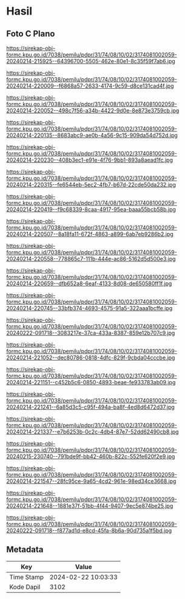 # Hasil

## Foto C Plano

https://sirekap-obj-formc.kpu.go.id/7038/pemilu/pdpr/31/74/08/10/02/3174081002059-20240214-215925--64396700-5505-462e-80e1-8c35f59f7ab6.jpg

https://sirekap-obj-formc.kpu.go.id/7038/pemilu/pdpr/31/74/08/10/02/3174081002059-20240214-220009--f6868a57-2633-4174-9c59-d8ce131cad4f.jpg

https://sirekap-obj-formc.kpu.go.id/7038/pemilu/pdpr/31/74/08/10/02/3174081002059-20240214-220052--498c7f56-a34b-4422-9d0e-8e873e3759cb.jpg

https://sirekap-obj-formc.kpu.go.id/7038/pemilu/pdpr/31/74/08/10/02/3174081002059-20240214-220135--8683abc9-ae0b-4a56-9c15-909da54d752d.jpg

https://sirekap-obj-formc.kpu.go.id/7038/pemilu/pdpr/31/74/08/10/02/3174081002059-20240214-220230--408b3ec1-e91e-4f76-9bb1-893a8aead1fc.jpg

https://sirekap-obj-formc.kpu.go.id/7038/pemilu/pdpr/31/74/08/10/02/3174081002059-20240214-220315--fe6544eb-5ec2-4fb7-b67d-22cde50da232.jpg

https://sirekap-obj-formc.kpu.go.id/7038/pemilu/pdpr/31/74/08/10/02/3174081002059-20240214-220419--f9c68339-8caa-4917-95ea-baaa55bcb58b.jpg

https://sirekap-obj-formc.kpu.go.id/7038/pemilu/pdpr/31/74/08/10/02/3174081002059-20240214-220507--8a18fa11-672f-4863-a899-6ab7eb9286b2.jpg

https://sirekap-obj-formc.kpu.go.id/7038/pemilu/pdpr/31/74/08/10/02/3174081002059-20240214-220558--778865c7-111b-444e-ac86-5162d5d500e3.jpg

https://sirekap-obj-formc.kpu.go.id/7038/pemilu/pdpr/31/74/08/10/02/3174081002059-20240214-220659--dfb652a8-6eaf-4133-8d08-de650580ff1f.jpg

https://sirekap-obj-formc.kpu.go.id/7038/pemilu/pdpr/31/74/08/10/02/3174081002059-20240214-220745--33bfb374-4693-4575-91a5-322aaa1bcffe.jpg

https://sirekap-obj-formc.kpu.go.id/7038/pemilu/pdpr/31/74/08/10/02/3174081002059-20240222-091718--3083217e-37ca-433a-8387-859e12b707c9.jpg

https://sirekap-obj-formc.kpu.go.id/7038/pemilu/pdpr/31/74/08/10/02/3174081002059-20240214-221052--dec80786-0818-4dfc-829f-9cbda04cccbe.jpg

https://sirekap-obj-formc.kpu.go.id/7038/pemilu/pdpr/31/74/08/10/02/3174081002059-20240214-221151--c452b5c6-0850-4893-beae-fe933783ab09.jpg

https://sirekap-obj-formc.kpu.go.id/7038/pemilu/pdpr/31/74/08/10/02/3174081002059-20240214-221241--6a85d3c5-c95f-494a-ba8f-4ed8d6472d37.jpg

https://sirekap-obj-formc.kpu.go.id/7038/pemilu/pdpr/31/74/08/10/02/3174081002059-20240214-221337--e7b6253b-0c2c-4db4-87e7-52dd62490cb8.jpg

https://sirekap-obj-formc.kpu.go.id/7038/pemilu/pdpr/31/74/08/10/02/3174081002059-20240215-230740--791bde9f-bb42-460b-822c-552fe620f2e9.jpg

https://sirekap-obj-formc.kpu.go.id/7038/pemilu/pdpr/31/74/08/10/02/3174081002059-20240214-221547--28fc95ce-9a65-4cd2-961e-98ed34ce3668.jpg

https://sirekap-obj-formc.kpu.go.id/7038/pemilu/pdpr/31/74/08/10/02/3174081002059-20240214-221648--1881e37f-51bb-4f44-9407-9ec5e874be25.jpg

https://sirekap-obj-formc.kpu.go.id/7038/pemilu/pdpr/31/74/08/10/02/3174081002059-20240222-091718--f877ad1d-e8cd-45fa-8b6a-90d735a1f5bd.jpg


## Metadata

| Key        | Value               |
| ---------- | ------------------- |
| Time Stamp | 2024-02-22 10:03:33 |
| Kode Dapil | 3102                |



